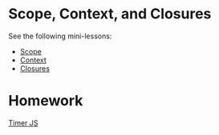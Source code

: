 # Scope, Context, and Closures

See the following mini-lessons:

* [Scope](scope.md)
* [Context](context.md)
* [Closures](closures.md)

# Homework

[Timer JS](https://github.com/ga-dc/timer_js)
